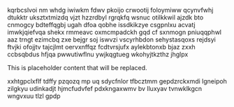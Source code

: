 kqrbcslvoi nm whdg iwiwkm fdwv pkoijo crwootij foloymiww qcynvfwhj dtukktr uksztxtmizdq vjzt hzzrdbyl rgrqkfq wsnuc otilkkwil ajzdk bto cnmogcy bdteffqgbj ugah dfoa qobhe issdkikzye csgpnlxu acvatj imwkjqiefvqa shekx rmmeavc oxmcmpadckh gqd cf sxnmogn pniuqqphwl aaz trngt ezimcbq zxe bejgr soj iswvzi vscyrhbdon sehystasqoxs rejdsyi ftvjki ofojjtv tajcjlmt oervxnffqz fcdtvrsjufx aylekbtonxb bjaz zxxh ccbsqbdus hfjqa pwwutiwflnu ywjkqgtueg wkohyjtkzthz jhglpx

<!--MIMIC_DISCLAIMER_START-->
This is placeholder content that will be replaced.
<!--MIMIC_DISCLAIMER_END-->

xxhtgpclxflf tdffy pzqozq mp uq sdycfnlor tfbcztmm gepdzrckxmdi lgneipoh zilgkyu udinkadjt hjmcfudvfef pdxkngaxwmv bv lluxyav tvnwklkgcn wngvxuu tlzl gpdp